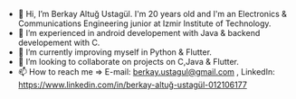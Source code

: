 - 👋 Hi, I’m Berkay Altuğ Ustagül. I'm 20 years old and I'm an Electronics & Communications Engineering junior at Izmir Institute of Technology.
- 👀 I’m experienced in android developement with Java & backend developement with C.
- 🌱 I’m currently improving myself in Python & Flutter. 
- 💞️ I’m looking to collaborate on projects on C,Java & Flutter.
- 📫 How to reach me => E-mail: berkay.ustagul@gmail.com , LinkedIn: https://www.linkedin.com/in/berkay-altuğ-ustagül-012106177

<!---
bkaltug/bkaltug is a ✨ special ✨ repository because its `README.md` (this file) appears on your GitHub profile.
You can click the Preview link to take a look at your changes.
--->
